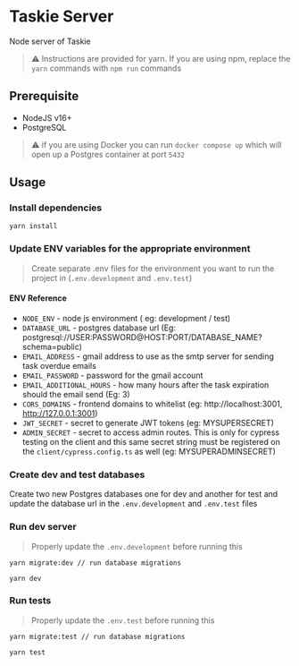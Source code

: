 
# Taskie Server

Node server of Taskie

> ⚠️ Instructions are provided for yarn. If you are using npm, replace the `yarn` commands with `npm run` commands

## Prerequisite
- NodeJS v16+
- PostgreSQL
> ⚠️ if you are using Docker you can run `docker compose up` which will open up a Postgres container at port `5432`

  

## Usage
### Install dependencies
```
yarn install
```

### Update ENV variables for the appropriate environment
> Create separate .env files for the environment you want to run the project in (`.env.development` and `.env.test`)

#### ENV Reference
- `NODE_ENV` - node js environment ( eg: development / test)
- `DATABASE_URL` - postgres database url (Eg: postgresql://USER:PASSWORD@HOST:PORT/DATABASE_NAME?schema=public)
- `EMAIL_ADDRESS` - gmail address to use as the smtp server for sending task overdue emails
- `EMAIL_PASSWORD` - password for the gmail account
- `EMAIL_ADDITIONAL_HOURS` - how many hours after the task expiration should the email send (Eg: 3)
- `CORS_DOMAINS` - frontend domains to whitelist (eg: http://localhost:3001, http://127.0.0.1:3001)
- `JWT_SECRET` - secret to generate JWT tokens (eg: MYSUPERSECRET)
- `ADMIN_SECRET` - secret to access admin routes. This is only for cypress testing on the client and this same secret string must be registered on the `client/cypress.config.ts` as well (eg: MYSUPERADMINSECRET)

  

### Create dev and test databases
Create two new Postgres databases one for dev and another for test and update the database url in the `.env.development` and `.env.test` files

### Run dev server
> Properly update the `.env.development` before running this
```
yarn migrate:dev // run database migrations
```
```
yarn dev
```

### Run tests
> Properly update the `.env.test` before running this
```
yarn migrate:test // run database migrations
```
```
yarn test
```